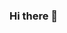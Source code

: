 ### Hi there 👋

<!--
**abdulkadirolcan/abdulkadirolcan** is a ✨ _special_ ✨ repository because its `README.md` (this file) appears on your GitHub profile.

Here are some ideas to get you started:

- 🌱 I’m currently learning java,postgrSQL,Postman 
- 📫 How to reach me: abdulkadir-olcan@hotmail.co

